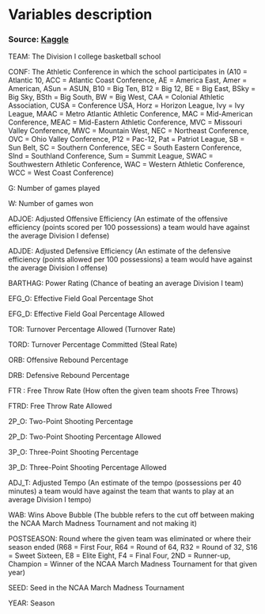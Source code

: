 Variables description
===

### Source: [Kaggle](https://www.kaggle.com/andrewsundberg/college-basketball-dataset)

TEAM: The Division I college basketball school

CONF: The Athletic Conference in which the school participates in (A10 = Atlantic 10, ACC = Atlantic Coast Conference, AE = America East, Amer = American, ASun = ASUN, B10 = Big Ten, B12 = Big 12, BE = Big East, BSky = Big Sky, BSth = Big South, BW = Big West, CAA = Colonial Athletic Association, CUSA = Conference USA, Horz = Horizon League, Ivy = Ivy League, MAAC = Metro Atlantic Athletic Conference, MAC = Mid-American Conference, MEAC = Mid-Eastern Athletic Conference, MVC = Missouri Valley Conference, MWC = Mountain West, NEC = Northeast Conference, OVC = Ohio Valley Conference, P12 = Pac-12, Pat = Patriot League, SB = Sun Belt, SC = Southern Conference, SEC = South Eastern Conference, Slnd = Southland Conference, Sum = Summit League, SWAC = Southwestern Athletic Conference, WAC = Western Athletic Conference, WCC = West Coast Conference)

G: Number of games played

W: Number of games won

ADJOE: Adjusted Offensive Efficiency (An estimate of the offensive efficiency (points scored per 100 possessions) a team would have against the average Division I defense)

ADJDE: Adjusted Defensive Efficiency (An estimate of the defensive efficiency (points allowed per 100 possessions) a team would have against the average Division I offense)

BARTHAG: Power Rating (Chance of beating an average Division I team)

EFG_O: Effective Field Goal Percentage Shot

EFG_D: Effective Field Goal Percentage Allowed

TOR: Turnover Percentage Allowed (Turnover Rate)

TORD: Turnover Percentage Committed (Steal Rate)

ORB: Offensive Rebound Percentage

DRB: Defensive Rebound Percentage

FTR : Free Throw Rate (How often the given team shoots Free Throws)

FTRD: Free Throw Rate Allowed

2P_O: Two-Point Shooting Percentage

2P_D: Two-Point Shooting Percentage Allowed

3P_O: Three-Point Shooting Percentage

3P_D: Three-Point Shooting Percentage Allowed

ADJ_T: Adjusted Tempo (An estimate of the tempo (possessions per 40 minutes) a team would have against the team that wants to play at an average Division I tempo)

WAB: Wins Above Bubble (The bubble refers to the cut off between making the NCAA March Madness Tournament and not making it)

POSTSEASON: Round where the given team was eliminated or where their season ended (R68 = First Four, R64 = Round of 64, R32 = Round of 32, S16 = Sweet Sixteen, E8 = Elite Eight, F4 = Final Four, 2ND = Runner-up, Champion = Winner of the NCAA March Madness Tournament for that given year)

SEED: Seed in the NCAA March Madness Tournament

YEAR: Season